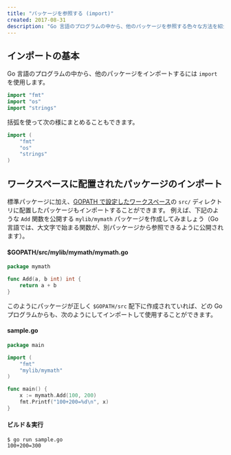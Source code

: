 ```yaml
---
title: "パッケージを参照する (import)"
created: 2017-08-31
description: "Go 言語のプログラムの中から、他のパッケージを参照する色々な方法を紹介します。"
---
```



インポートの基本
----

Go 言語のプログラムの中から、他のパッケージをインポートするには `import` を使用します。

~~~ go
import "fmt"
import "os"
import "strings"
~~~

括弧を使って次の様にまとめることもできます。

~~~ go
import (
	"fmt"
	"os"
	"strings"
)
~~~

ワークスペースに配置されたパッケージのインポート
----

標準パッケージに加え、[GOPATH で設定したワークスペース](./workspace.html)の `src/` ディレクトリに配置したパッケージもインポートすることができます。
例えば、下記のような `Add` 関数を公開する `mylib/mymath` パッケージを作成してみましょう（Go 言語では、大文字で始まる関数が、別パッケージから参照できるように公開されます）。

#### $GOPATH/src/mylib/mymath/mymath.go

~~~ go
package mymath

func Add(a, b int) int {
	return a + b
}
~~~

このようにパッケージが正しく `$GOPATH/src` 配下に作成されていれば、どの Go プログラムからも、次のようにしてインポートして使用することができます。

#### sample.go

~~~ go
package main

import (
	"fmt"
	"mylib/mymath"
)

func main() {
	x := mymath.Add(100, 200)
	fmt.Printf("100+200=%d\n", x)
}
~~~

#### ビルド＆実行

~~~
$ go run sample.go
100+200=300
~~~

